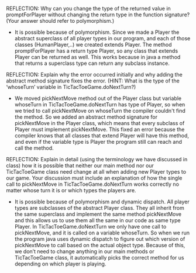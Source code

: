 REFLECTION: Why can you change the type of the returned value in promptForPlayer
without changing the return type in the function signature? (Your answer should refer
to polymorphism.)
- It is possible because of polymorphism. Since we made a Player the abstract superclass of all player types in our program, and each of those classes (HumanPlayer,..) we created extends Player.
The method promptForPlayer has a return type Player, so any class that extends Player can be returned as well. This works because in java a method that returns a superclass type can return any subclass instance.

REFLECTION: Explain why the error occurred initially and why adding the abstract
method signature fixes the error. (HINT: What is the type of the ‘whoseTurn’ variable in
TicTacToeGame.doNextTurn?)
- We moved pickNextMove method out of the Player class but variable whoseTurn in TicTacToeGame.doNextTurn has type of Player, so when we tried to call
pickNextMove on whoseTurn the compiler couldn't find the method. So we added an abstract method signature for pickNextMove in the Player class, which means that every subclass of Player must implement pickNextMove.
This fixed an error because the compiler knows that all classes that extend Player will have this method, and even if the variable type is Player the program still can reach and call the method.

REFLECTION: Explain in detail (using the terminology we have discussed in
class) how it is possible that neither our main method nor our TicTacToeGame class need
change at all when adding new Player types to our game. Your discussion must include an
explanation of how the single call to pickNextMove in TicTacToeGame.doNextTurn works
correctly no matter whose turn it is or which types the players are.
- It is possible because of polymorphism and dynamic dispatch. All player types are subclasses of the abstract Player class.
They all inherit from the same superclass and implement the same method pickNextMove and this allows us to use them all the same in our code as same type Player. In TicTacToeGame.doNextTurn we only have one call to pickNextMove, and it is called on a variable whoseTurn. So when we run the program java
uses dynamic dispatch to figure out which version of pickNextMove to call based on the actual object type. Because of this, we don’t need to change anything in our main methods or TicTacToeGame class, it automatically picks the correct method for us depending on which player is playing. 
